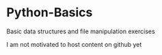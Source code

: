# Python-Basics
Basic data structures and file manipulation exercises 

I am not motivated to host content on github yet
